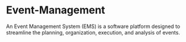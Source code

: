 # Event-Management

An Event Management System (EMS) is a software platform designed to streamline the planning, organization, execution, and analysis of events.

